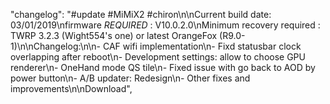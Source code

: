 "changelog": "#update #MiMiX2 #chiron\n\nCurrent build date: 03/01/2019\nfirmware *REQUIRED* : V10.0.2.0\nMinimum recovery required : TWRP 3.2.3 (Wight554's one) or latest OrangeFox (R9.0-1)\n\nChangelog:\n\n- CAF wifi implementation\n- Fixd statusbar clock overlapping after reboot\n- Development settings: allow to choose GPU renderer\n- OneHand mode QS tile\n- Fixed issue with go back to AOD by power button\n- A/B updater: Redesign\n- Other fixes and improvements\n\nDownload",
